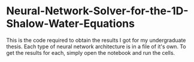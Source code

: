 # Neural-Network-Solver-for-the-1D-Shalow-Water-Equations
This is the code required to obtain the results I got for my undergraduate thesis. Each type of neural network architecture is in a file of it's own. To get the results for each, simply open the notebook and run the cells.
